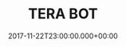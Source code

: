 ---
layout: blocks
title: TERA BOT
date: 2017-11-22T23:00:00.000+00:00
page_sections:
- template: navigation-header-w-button
  block: header
  logo: "/uploads/2018/06/21/TeraBot_full.svg"
  navigation:
  # - link: "/"
  #   link_text: Domů
  - link: "#o-nas"
    link_text: O nás
  - link: "#produkty"
    link_text: Produkty
    subnavigation:
    - link: "#narozeninovy-bot"
      link_text: Narozeninový bot
    # - link: "#viral-giveaway-bot"
    #   link_text: Viral Giveaway bot
  # - link: "#kontakt"
  #   link_text: Kontakt
  - link: "#demo"
    link_text: DEMO
- template: hero-banner-w-image
  block: hero
  headline: Marketingové kampaně a&nbsp;Facebook chatbot
  content: ""
  cta:
    enabled: true
    url: "#demo"
    button_text: 'demo'
  image:
    image: "/uploads/2018/06/21/hero-img.png"
    alt_text: Tera Bot
- template: 1-column-text
  block: about-us
  headline: "O nás"
  content: TERA BOT spojuje <i class="icon icon--facebook"></i>Facebook reklamu a&nbsp;<i class="icon icon--messenger"></i>Messenger chatboty do&nbsp;moderní online marketingové strategie.
- template: 1-column-text
  block: product-header
  headline: "Narozeninový chatbot"
  content: Narozeninový Messenger chatbot v&nbsp;kombinaci s&nbsp;Facebook reklamní kampaní představuje marketingový kanál, který do&nbsp;Vašeho byznysu přivádí zákazníky v&nbsp;rekordním čase.
- template: content-feature
  block: product-feature-1
  media_alignment: Right
  headline: ""
  content: 
    <h4>Potřebuje Váš byznys pravidelný přísun zákazníků po celý rok?</h4>
    <h4>Máte dárek pro ty oslavence, kteří si k&nbsp;Vám s&nbsp;sebou přivedou i&nbsp;další osoby (zákazníky)?</h4>
    <p>Reklamní kampaň cílíme na&nbsp;lidi s&nbsp;nadcházejícími narozeninami, kteří bydlí nebo se pravidelně pohybují ve&nbsp;Vašem blízkém okolí. Narozeninový Messenger chatbot se následně postará o&nbsp;komunikaci s&nbsp;potenciálními zákazníky a&nbsp;automatické rozeslání dárkových kupónů, promo kódů, slevových akcí či&nbsp;informačních sdělení.</p>
  media:
    image: "/uploads/2018/06/21/birthday-chatbot-scheme.png"
    alt_text: Narozeninový Messenger chatbot v akci
- template: content-feature
  block: product-feature-1
  media_alignment: Left
  headline: ""
  content: 
    <h4>Výhody oproti běžným marketingovým strategiím:</h4>
    <p>
      <ul>
        <li>PRESS & PLAY Automatizovaná marketingová strategie díky chatbotovi</li>
        <li>Pravidelný přísun zákazníků po&nbsp;celý rok</li>
        <li>Zvýšení retence zákazníků, generování vracejících&nbsp;se zákazníků</li>
        <li>Chatbot umožnuje budování databáze zákazníků pro&nbsp;opakované cílení</li>
        <li>Udržování dlouhodobých vztahů se&nbsp;zákazníky skrze Messenger zprávy</li>
      </ul>
    </p>
    <h4>Perfektní řešení pro:</h4>
    <p>
      <ul>
        <li>restaurace, kavárny, bary, kluby</li>
        <li>escape roomy, kina, bowling</li>
      </ul>
    </p>
  media:
    image: "/uploads/2018/06/21/birthday-chatbot-demo.png"
    alt_text: Narozeninový Messenger chatbot v akci
- template: detail-content
  block: contact
  headline: ""
  content:
    <h4>Chcete si vyzkoušet našeho chatbota a&nbsp;prodiskutovat možnosti spolupráce nebo máte dotaz ohledně našich služeb?</h4>
    <p>Kontaktujte nás prostřednictvím kontaktního formuláře a&nbsp;my se Vám ozveme co nejdříve.</p>
    <h4>Nemáte rádi formuláře?</h4>
    <p>
      Napište nám email nebo nám zavolejte.<br><br>
      <i class="icon icon--phone"></i>&nbsp;<strong>730 962 170</strong><br>
      <i class="icon icon--mail"></i>&nbsp;<strong>anh.phthe@gmail.com</strong>
    </p>
- template: simple-footer
  block: footer-1
  content: 2020 © TERA BOT ❤︎ Forestry CMS
---
